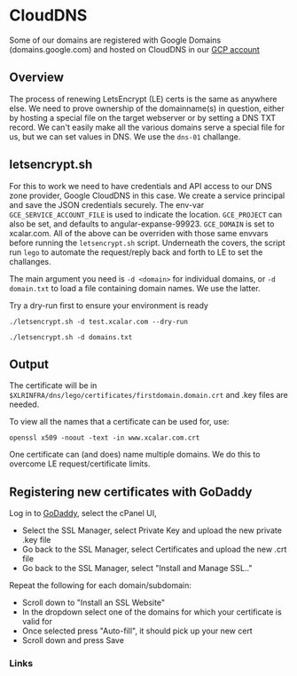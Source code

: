 # CloudDNS

Some of our domains are registered with Google Domains (domains.google.com) and hosted on CloudDNS
in our [GCP account][1]

## Overview

The process of renewing LetsEncrypt (LE) certs is the same as anywhere else. We need to prove ownership
of the domainname(s) in question, either by hosting a special file on the target webserver or by setting
a DNS TXT record. We can't easily make all the various domains serve a special file for us, but we can
set values in DNS. We use the `dns-01` challange.


## letsencrypt.sh

For this to work we need to have credentials and API access to our DNS zone provider, Google CloudDNS
in this case. We create a service principal and save the JSON credentials securely. The env-var
`GCE_SERVICE_ACCOUNT_FILE` is used to indicate the location. `GCE_PROJECT` can also be set, and defaults
to angular-expanse-99923. `GCE_DOMAIN` is set to xcalar.com. All of the above can be overriden with
those same envvars before running the `letsencrypt.sh` script. Underneath the covers, the script run
`lego` to automate the request/reply back and forth to LE to set the challanges.

The main argument you need is `-d <domain>` for individual domains, or `-d domain.txt` to load a file
containing domain names. We use the latter.

Try a dry-run first to ensure your environment is ready

    ./letsencrypt.sh -d test.xcalar.com --dry-run

    ./letsencrypt.sh -d domains.txt

## Output

The certificate will be in `$XLRINFRA/dns/lego/certificates/firstdomain.domain.crt` and .key files are
needed.

To view all the names that a certificate can be used for, use:

    openssl x509 -noout -text -in www.xcalar.com.crt

One certificate can (and does) name multiple domains. We do this to overcome LE request/certificate
limits.

## Registering new certificates with GoDaddy

Log in to [GoDaddy][2], select the cPanel UI,

- Select the SSL Manager, select Private Key and upload the new private .key file
- Go back to the SSL Manager, select Certificates and upload the new .crt file
- Go back to the SSL Manager, select "Install and Manage SSL.."

Repeat the following for each domain/subdomain:

- Scroll down to "Install an SSL Website"
- In the dropdown select one of the domains for which your certificate is valid for
- Once selected press "Auto-fill", it should pick up your new cert
- Scroll down and press Save



### Links

[1]: https://console.cloud.google.com/net-services/dns/zones?project=angular-expanse-99923
[2]: https://sso.godaddy.com/login


